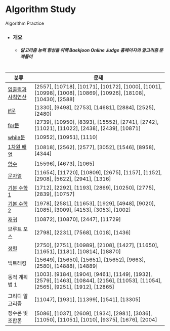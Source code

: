 # Algorithm Study
Algorithm Practice


- ### 개요
  - ##### 알고리즘 능력 향상을 위해 Baekjoon Online Judge 홈페이지의 알고리즘 문제풀이

#


|분류|문제|
|------|---|
|[입출력과 사칙연산](src/baekjoon/arithmetic)|[2557], [10718], [10171], [10172], [1000], [1001], [10998], [1008], [10869], [10926], [18108], [10430], [2588]|
|[if문](src/baekjoon/if_statement)|[1330], [9498], [2753], [14681], [2884], [2525], [2480]|
|[for문](src/baekjoon/for_statement)|[2739], [10950], [8393], [15552], [2741], [2742], [11021], [11022], [2438], [2439], [10871]|
|[while문](src/baekjoon/while_statement)|[10952], [10951], [1110]|
|[1차원 배열](src/baekjoon/dimensionalarray)|[10818], [2562], [2577], [3052], [1546], [8958], [4344]|
|[함수](src/baekjoon/function_1)|[15596], [4673], [1065]|
|[문자열](src/baekjoon/string_1)|[11654], [11720], [10809], [2675], [1157], [1152], [2908], [5622], [2941], [1316]|
|[기본 수학 1](src/baekjoon/basicmath_1)|[1712], [2292], [1193], [2869], [10250], [2775], [2839], [10757]|
|[기본 수학 2](src/baekjoon/basicmath_2)|[1978], [2581], [11653], [1929], [4948], [9020], [1085], [3009], [4153], [3053], [1002]|
|[재귀](src/baekjoon/recursion)|[10872], [10870], [2447], [11729]|
|브루트 포스|[2798], [2231], [7568], [1018], [1436]|
|[정렬](src/baekjoon/sorting)|[2750], [2751], [10989], [2108], [1427], [11650], [11651], [1181], [10814], [18870]|
|백트래킹|[15649], [15650], [15651], [15652], [9663], [2580], [14888], [14889]|
|동적 계획법 1|[1003]. [9184], [1904], [9461], [1149], [1932], [2579], [1463], [10844], [2156], [11053], [11054], [2565], [9251], [1912], [12865]|
|그리디 알고리즘|[11047], [1931], [11399], [1541], [13305]|
|정수론 및 조합론|[5086], [1037], [2609], [1934], [2981], [3036], [11050], [11051], [1010], [9375], [1676], [2004]|
